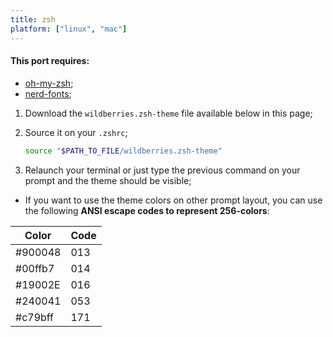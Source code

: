 ```yaml
---
title: zsh
platform: ["linux", "mac"]
---
```


#### This port requires:

- [oh-my-zsh](https://ohmyz.sh/);
- [nerd-fonts](https://www.nerdfonts.com/);

1. Download the `wildberries.zsh-theme` file available below in this page;
2. Source it on your `.zshrc`;

   ```bash
   source "$PATH_TO_FILE/wildberries.zsh-theme"
   ```

3. Relaunch your terminal or just type the previous command on your prompt and the theme should be visible;

- If you want to use the theme colors on other prompt layout, you can use the following **ANSI escape codes to represent 256-colors**:

| Color   | Code |
| ------- | ---- |
| #900048 | 013  |
| #00ffb7 | 014  |
| #19002E | 016  |
| #240041 | 053  |
| #c79bff | 171  |
